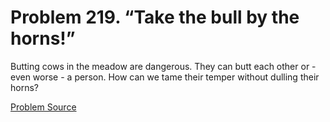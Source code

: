 # Problem 219. “Take the bull by the horns!”

Butting cows in the meadow are dangerous. They can butt each other or - even worse - a person. How can we tame their temper without dulling their horns?

[Problem Source](https://www.trizland.ru/tasks/1299/)